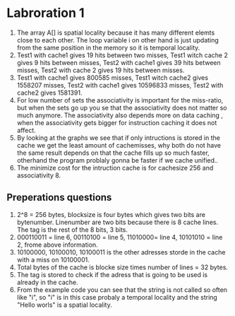# Labroration 1
  1. The array A[] is spatial locality because it has many different elemts close to each other. The loop variable i on other hand is just updating from the same position in the memory so it is temporal locality.
  2. Test1 with cache1 gives 19 hits between two misses, Test1 witch cache 2 gives 9 hits between misses, Test2 with cache1 gives 39 hits between misses, Test2 with cache 2 gives 19 hits between misses.
  3. Test1 with cache1 gives 800585 misses, Test1 witch cache2 gives 1558207 misses, Test2 with cache1 gives 10596833 misses, Test2 with cache2 gives 1581391.
  4. For low number of sets the associativity is important for the miss-ratio, but when the sets go up you se that the associativity does not matter so much anymore. The associativity also depends more on data caching , when the associativity gets bigger for instruction caching it does not affect.
  5. By looking at the graphs we see that if only intructions is stored in the cache we get the least amount of cachemisses, why both do not have the same result depends on that the cache fills up so much faster, otherhand the program problaly gonna be faster if we cache unified..
  6. The minimize cost for the intruction cache is for cachesize 256 and associativity 8.
  



## Preperations questions
  1. 2^8 = 256 bytes, blocksize is four bytes which gives two bits are bytenumber. Linenumber are two bits because there is 8 cache lines. The tag is the rest of the 8 bits, 3 bits.
  2. 000110011 = line 6, 00110100 = line 5, 11010000= line 4, 10101010 = line 2, frome above information.
  3. 10100000, 10100010, 10100011 is the other adresses storde in the cache with a miss on 10100001.
  4. Total bytes of the cache is blocke size times number of lines = 32 bytes.
  5. The tag is stored to check if the adress that is going to be used is already in the cache.
  6. From the example code you can see that the string is not called so often like "i", so "i" is in this case probaly a temporal locality and the string "Hello worls" is a spatial locality.
